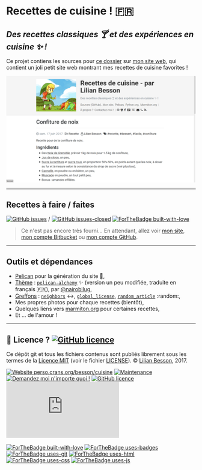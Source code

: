 # Recettes de cuisine ! :fr:
## *Des recettes classiques 🍸 et des expériences en cuisine ✨ !*

Ce projet contiens les sources pour [ce dossier](http://perso.crans.org/besson/cuisine/) sur [mon site web](http://perso.crans.org/besson/), qui contient un joli petit site web montrant mes recettes de cuisine favorites !

![screenshot.png](screenshot.png)

----

## Recettes à faire / faites

[![GitHub issues](https://img.shields.io/github/issues/Naereen/cuisine.svg)](https://GitHub.com/Naereen/cuisine/issues/) / [![GitHub issues-closed](https://img.shields.io/github/issues-closed/Naereen/cuisine.svg)](https://GitHub.com/Naereen/cuisine/issues/)
[![ForTheBadge built-with-love](http://ForTheBadge.com/images/badges/built-with-love.svg)](https://GitHub.com/Naereen/)

> Ce n'est pas encore très fourni...
> En attendant, allez voir [mon site](http://perso.crans.org/besson/), [mon compte Bitbucket](https://bitbucket.org/lbesson/) ou [mon compte GitHub](https://github.com/Naereen/).

----

## Outils et dépendances

- [Pelican](http://getpelican.com/) pour la génération du site :hammer:,
- [Thème](themes/alchemy) : [`pelican-alchemy`](https://nairobilug.github.io/pelican-alchemy/) :sparkles: (version un peu modifiée, traduite en français :fr:), par [@nairobilug](https://GitHub.com/nairobilug/),
- [Greffons](plugins/) : [`neighbors`](https://github.com/getpelican/pelican-plugins/tree/master/neighbors) :left_right_arrow:, [`global_license`](https://github.com/getpelican/pelican-plugins/tree/master/global_license), [`random_article`](https://github.com/getpelican/pelican-plugins/tree/master/random_article) :random:,
- Mes propres photos pour chaque recettes (bientôt),
- Quelques liens vers [marmiton.org](http://marmiton.org/) pour certaines recettes,
- Et ... de l'amour !

----

## :scroll: Licence ? [![GitHub licence](https://img.shields.io/github/license/Naereen/slides.svg)](https://github.com/Naereen/cuisine/blob/master/LICENSE)
Ce dépôt git et tous les fichiers contenus sont publiés librement sous les termes de la [Licence MIT](https://lbesson.mit-license.org/) (voir le fichier [LICENSE](LICENSE)).
© [Lilian Besson](https://GitHub.com/Naereen), 2017.

[![Website perso.crans.org/besson/cuisine](https://img.shields.io/website-up-down-green-red/http/perso.crans.org.svg)](http://perso.crans.org/besson/cuisine/)
[![Maintenance](https://img.shields.io/badge/Maintained%3F-yes-green.svg)](https://GitHub.com/Naereen/cuisine/graphs/commit-activity)
[![Demandez moi n'importe quoi !](https://img.shields.io/badge/Demandez%20moi-n'%20importe%20quoi-1abc9c.svg)](https://GitHub.com/Naereen/ama.fr)
[![GitHub licence](https://img.shields.io/github/license/Naereen/slides.svg)](https://github.com/Naereen/cuisine/blob/master/LICENSE)
[![Analytics](https://ga-beacon.appspot.com/UA-38514290-17/github.com/Naereen/cuisine/README.md?pixel)](https://GitHub.com/Naereen/cuisine/)

[![ForTheBadge built-with-love](http://ForTheBadge.com/images/badges/built-with-love.svg)](https://GitHub.com/Naereen/)
[![ForTheBadge uses-badges](http://ForTheBadge.com/images/badges/uses-badges.svg)](http://ForTheBadge.com)
[![ForTheBadge uses-git](http://ForTheBadge.com/images/badges/uses-git.svg)](https://GitHub.com/)
[![ForTheBadge uses-html](http://ForTheBadge.com/images/badges/uses-html.svg)](http://ForTheBadge.com)
[![ForTheBadge uses-css](http://ForTheBadge.com/images/badges/uses-css.svg)](http://ForTheBadge.com)
[![ForTheBadge uses-js](http://ForTheBadge.com/images/badges/uses-js.svg)](http://ForTheBadge.com)
